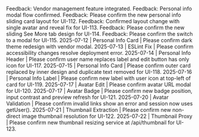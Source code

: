 Feedback: Vendor management feature integrated.
Feedback: Personal info modal flow confirmed.
Feedback: Please confirm the new personal info sliding card layout for UI-112.
Feedback: Confirmed layout change with single avatar and reveal fix for UI-113.
Feedback: Please confirm the new sliding See More tab design for UI-114.
Feedback: Please confirm the switch to a modal for UI-115.
2025-07-12 | Personal Info Card | Please confirm dark theme redesign with vendor modal.
2025-07-13 | ESLint Fix | Please confirm accessibility changes resolve deployment error.
2025-07-14 | Personal Info Header | Please confirm user name replaces label and edit button has only icon for UI-117.
2025-07-15 | Personal Info Card | Please confirm outer card replaced by inner design and duplicate text removed for UI-118.
2025-07-16 | Personal Info Label | Please confirm new label with user icon at top-left of card for UI-119.
2025-07-17 | Avatar Edit | Please confirm avatar URL modal for UI-120.
2025-07-17 | Avatar Badge | Please confirm new badge position, input contrast and preview refresh for UI-121.
2025-07-20 | Avatar Validation | Please confirm invalid links show an error and session now uses getUser().
2025-07-21 | Thumbnail Extraction | Please confirm new non-direct image thumbnail resolution for UI-122.
2025-07-22 | Thumbnail Proxy | Please confirm new thumbnail resizing service at /api/thumbnail for UI-123.

